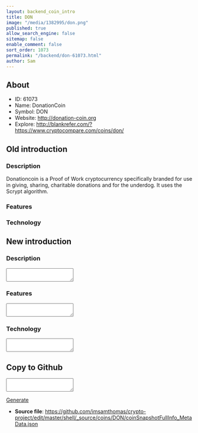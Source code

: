 ```yaml
---
layout: backend_coin_intro
title: DON
image: "/media/1382995/don.png"
published: true
allow_search_engine: false
sitemap: false
enable_comment: false
sort_order: 1073
permalink: "/backend/don-61073.html"
author: Sam
---
```


## About

- ID: 61073
- Name: DonationCoin
- Symbol: DON
- Website: http://donation-coin.org
- Explore: http://blankrefer.com/?https://www.cryptocompare.com/coins/don/


## Old introduction

### Description

<p>Donationcoin is a Proof of Work cryptocurrency <span>specifically branded for use in giving, sharing, charitable donations and for the underdog. It uses the Scrypt algorithm.</span></p>

### Features


### Technology




## New introduction


### Description
<textarea id="meta_description" name="description"></textarea>

### Features
<textarea id="meta_features" name="features"></textarea>

### Technology
<textarea id="meta_technology" name="technology"></textarea>


## Copy to Github

<textarea id="coinsnapshotfullinfo_metadata"></textarea>

<a href="#gen" onclick="generateMetaDatJson()">Generate</a>

- **Source file**: <a href="https://github.com/imsamthomas/crypto-project/edit/master/shell/_source/coins/DON/coinSnapshotFullInfo_MetaData.json">https://github.com/imsamthomas/crypto-project/edit/master/shell/_source/coins/DON/coinSnapshotFullInfo_MetaData.json</a>

